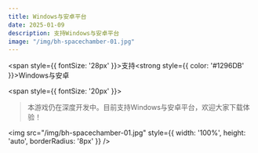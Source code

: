 ```yaml
---
title: Windows与安卓平台
date: 2025-01-09
description: 支持Windows与安卓平台
image: "/img/bh-spacechamber-01.jpg"
---
```


<!-- truncate -->

<span style={{ fontSize: '28px' }}>支持<strong style={{ color: '#1296DB' }}>Windows与安卓</strong></span>

<span style={{ fontSize: '20px' }}>
> 本游戏仍在深度开发中。目前支持Windows与安卓平台，欢迎大家下载体验！
</span>

<img
src="/img/bh-spacechamber-01.jpg"
style={{ width: '100%', height: 'auto', borderRadius: '8px' }}
/>

